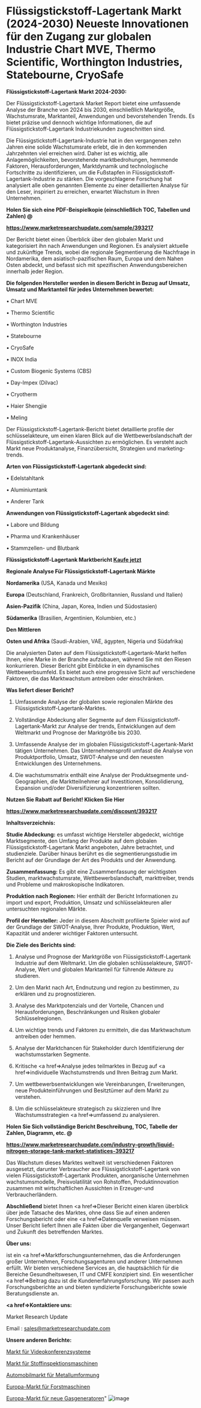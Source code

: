 # Flüssigstickstoff-Lagertank Markt (2024-2030) Neueste Innovationen für den Zugang zur globalen Industrie Chart MVE, Thermo Scientific, Worthington Industries, Statebourne, CryoSafe

<strong>Flüssigstickstoff-Lagertank Markt 2024-2030:</strong>

Der Flüssigstickstoff-Lagertank Market Report bietet eine umfassende Analyse der Branche von 2024 bis 2030, einschließlich Marktgröße, Wachstumsrate, Marktanteil, Anwendungen und bevorstehenden Trends. Es bietet präzise und dennoch wichtige Informationen, die auf Flüssigstickstoff-Lagertank Industriekunden zugeschnitten sind.

Die Flüssigstickstoff-Lagertank-Industrie hat in den vergangenen zehn Jahren eine solide Wachstumsrate erlebt, die in den kommenden Jahrzehnten viel erreichen wird. Daher ist es wichtig, alle Anlagemöglichkeiten, bevorstehende marktbedrohungen, hemmende Faktoren, Herausforderungen, Marktdynamik und technologische Fortschritte zu identifizieren, um die Fußstapfen in Flüssigstickstoff-Lagertank-Industrie zu stärken. Die vorgeschlagene Forschung hat analysiert alle oben genannten Elemente zu einer detaillierten Analyse für den Leser, inspiriert zu erreichen, erwartet Wachstum in Ihren Unternehmen.



<strong>Holen Sie sich eine PDF-Beispielkopie (einschließlich TOC, Tabellen und Zahlen) @
</strong>

<strong><a href=https://www.marketresearchupdate.com/sample/393217>

<strong>https://www.marketresearchupdate.com/sample/393217</u></font></a></strong></strong>

Der Bericht bietet einen Überblick über den globalen Markt und kategorisiert ihn nach Anwendungen und Regionen. Es analysiert aktuelle und zukünftige Trends, wobei die regionale Segmentierung die Nachfrage in Nordamerika, dem asiatisch-pazifischen Raum, Europa und dem Nahen Osten abdeckt, und befasst sich mit spezifischen Anwendungsbereichen innerhalb jeder Region.



<strong>Die folgenden Hersteller werden in diesem Bericht in Bezug auf Umsatz, Umsatz und Marktanteil für jedes Unternehmen bewertet:</strong>

• Chart MVE

• Thermo Scientific

• Worthington Industries

• Statebourne

• CryoSafe

• INOX India

• Custom Biogenic Systems (CBS)

• Day-Impex (Dilvac)

• Cryotherm

• Haier Shengjie

• Meling

Der Flüssigstickstoff-Lagertank-Bericht bietet detaillierte profile der schlüsselakteure, um einen klaren Blick auf die Wettbewerbslandschaft der Flüssigstickstoff-Lagertank-Aussichten zu ermöglichen. Es versteht auch Markt neue Produktanalyse, Finanzübersicht, Strategien und marketing-trends.



<strong>Arten von Flüssigstickstoff-Lagertank abgedeckt sind:</strong>

• Edelstahltank

• Aluminiumtank

• Anderer Tank



<strong>Anwendungen von Flüssigstickstoff-Lagertank abgedeckt sind:</strong>

• Labore und Bildung

• Pharma und Krankenhäuser

• Stammzellen- und Blutbank



<strong>Flüssigstickstoff-Lagertank Marktbericht <a href=https://www.marketresearchupdate.com/buynow/393217>Kaufe jetzt</a></strong>



<strong>Regionale Analyse Für Flüssigstickstoff-Lagertank Märkte</strong>



<strong>Nordamerika</strong> (USA, Kanada und Mexiko)



<strong>Europa</strong> (Deutschland, Frankreich, Großbritannien, Russland und Italien)



<strong>Asien-Pazifik</strong> (China, Japan, Korea, Indien und Südostasien)



<strong>Südamerika</strong> (Brasilien, Argentinien, Kolumbien, etc.)



<strong>Den Mittleren</strong> 

<strong>Osten und Afrika</strong> (Saudi-Arabien, VAE, ägypten, Nigeria und Südafrika)

Die analysierten Daten auf dem Flüssigstickstoff-Lagertank-Markt helfen Ihnen, eine Marke in der Branche aufzubauen, während Sie mit den Riesen konkurrieren. Dieser Bericht gibt Einblicke in ein dynamisches Wettbewerbsumfeld. Es bietet auch eine progressive Sicht auf verschiedene Faktoren, die das Marktwachstum antreiben oder einschränken.



<strong>Was liefert dieser Bericht?</strong>

1. Umfassende Analyse der globalen sowie regionalen Märkte des Flüssigstickstoff-Lagertank-Marktes.

2. Vollständige Abdeckung aller Segmente auf dem Flüssigstickstoff-Lagertank-Markt zur Analyse der trends, Entwicklungen auf dem Weltmarkt und Prognose der Marktgröße bis 2030.

3. Umfassende Analyse der im globalen Flüssigstickstoff-Lagertank-Markt tätigen Unternehmen. Das Unternehmensprofil umfasst die Analyse von Produktportfolio, Umsatz, SWOT-Analyse und den neuesten Entwicklungen des Unternehmens.

4. Die wachstumsmatrix enthält eine Analyse der Produktsegmente und-Geographien, die Marktteilnehmer auf Investitionen, Konsolidierung, Expansion und/oder Diversifizierung konzentrieren sollten.



<strong>Nutzen Sie Rabatt auf Bericht! Klicken Sie Hier
</strong>

<strong><a href=https://www.marketresearchupdate.com/discount/393217>https://www.marketresearchupdate.com/discount/393217</b></u></font></strong></a>



<strong>Inhaltsverzeichnis:</strong>



<strong>Studie Abdeckung:</strong> es umfasst wichtige Hersteller abgedeckt, wichtige Marktsegmente, den Umfang der Produkte auf dem globalen Flüssigstickstoff-Lagertank Markt angeboten, Jahre betrachtet, und studienziele. Darüber hinaus berührt es die segmentierungsstudie im Bericht auf der Grundlage der Art des Produkts und der Anwendung.



<strong>Zusammenfassung:</strong> Es gibt eine Zusammenfassung der wichtigsten Studien, marktwachstumsrate, Wettbewerbslandschaft, markttreiber, trends und Probleme und makroskopische Indikatoren.



<strong>Produktion nach Regionen:</strong> Hier enthält der Bericht Informationen zu import und export, Produktion, Umsatz und schlüsselakteuren aller untersuchten regionalen Märkte.



<strong>Profil der Hersteller:</strong> Jeder in diesem Abschnitt profilierte Spieler wird auf der Grundlage der SWOT-Analyse, Ihrer Produkte, Produktion, Wert, Kapazität und anderer wichtiger Faktoren untersucht.



<strong>Die Ziele des Berichts sind:</strong>

1) Analyse und Prognose der Marktgröße von Flüssigstickstoff-Lagertank Industrie auf dem Weltmarkt.
Um die globalen schlüsselakteure, SWOT-Analyse, Wert und globalen Marktanteil für führende Akteure zu studieren.

2) Um den Markt nach Art, Endnutzung und region zu bestimmen, zu erklären und zu prognostizieren.

3) Analyse des Marktpotenzials und der Vorteile, Chancen und Herausforderungen, Beschränkungen und Risiken globaler Schlüsselregionen.

4) Um wichtige trends und Faktoren zu ermitteln, die das Marktwachstum antreiben oder hemmen.

5) Analyse der Marktchancen für Stakeholder durch Identifizierung der wachstumsstarken Segmente.

6) Kritische <a href=>Analyse</a> jedes teilmarktes in Bezug auf <a href=>individuelle</a> Wachstumstrends und Ihren Beitrag zum Markt.

7) Um wettbewerbsentwicklungen wie Vereinbarungen, Erweiterungen, neue Produkteinführungen und Besitztümer auf dem Markt zu verstehen.

8) Um die schlüsselakteure strategisch zu skizzieren und Ihre Wachstumsstrategien <a href=>umfassend</a> zu analysieren.



<strong>Holen Sie Sich vollständige Bericht Beschreibung, TOC, Tabelle der Zahlen, Diagramm, etc. @ </strong>

<strong><a href=https://www.marketresearchupdate.com/industry-growth/liquid-nitrogen-storage-tank-market-statistices-393217>https://www.marketresearchupdate.com/industry-growth/liquid-nitrogen-storage-tank-market-statistices-393217</a></font></strong>

Das Wachstum dieses Marktes weltweit ist verschiedenen Faktoren ausgesetzt, darunter Verbraucher ace Flüssigstickstoff-Lagertank von vielen Flüssigstickstoff-Lagertank Produkten, anorganische Unternehmen wachstumsmodelle, Preisvolatilität von Rohstoffen, Produktinnovation zusammen mit wirtschaftlichen Aussichten in Erzeuger-und Verbraucherländern.



<strong>Abschließend</strong> bietet Ihnen <a href=>Dieser</a> Bericht einen klaren überblick über jede Tatsache des Marktes, ohne dass Sie auf einen anderen Forschungsbericht oder eine <a href=>Datenquelle</a> verweisen müssen. Unser Bericht liefert Ihnen alle Fakten über die Vergangenheit, Gegenwart und Zukunft des betreffenden Marktes.



<strong>Über uns:</strong>

 ist ein <a href=>Marktfors</a>chungsunternehmen, das die Anforderungen großer Unternehmen, Forschungsagenturen und anderer Unternehmen erfüllt. Wir bieten verschiedene Services an, die hauptsächlich für die Bereiche Gesundheitswesen, IT und CMFE konzipiert sind. Ein wesentlicher <a href=>Beitrag</a> dazu ist die Kundenerfahrungsforschung. Wir passen auch Forschungsberichte an und bieten syndizierte Forschungsberichte sowie Beratungsdienste an.



<strong><a href=>Kontaktiere uns:</a></strong>

Market Research Update

Email : sales@marketresearchupdate.com



<strong>Unsere anderen Berichte:</strong>

<a href=https://www.linkedin.com/pulse/video-conference-system-market-has-huge-demand>Markt für Videokonferenzsysteme</a>

<a href=https://www.linkedin.com/pulse/cloth-inspecting-machine-market-size-share-outlook>Markt für Stoffinspektionsmaschinen</a>

<a href=https://www.linkedin.com/pulse/metal-forming-automotive-market-analysis-segment>Automobilmarkt für Metallumformung</a>

<a href=https://www.linkedin.com/pulse/europe-forest-machine-market-growing-rapidly>Europa-Markt für Forstmaschinen</a>

<a href=https://www.linkedin.com/pulse/europe-new-gas-generator-market-current-business-trends>Europa-Markt für neue Gasgeneratoren</a>"
![image](https://github.com/Gayatrikarjule/Market-Analysis-360/assets/97346546/87216954-bdd5-4c2b-9d70-a4a6c092d328)
